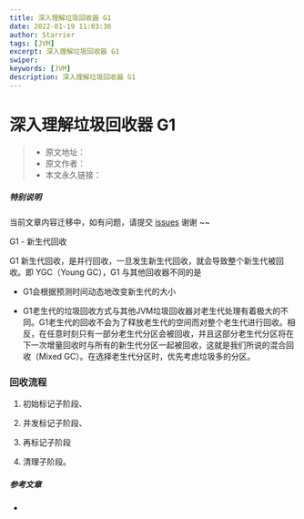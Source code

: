 ```yaml
---
title: 深入理解垃圾回收器 G1 
date: 2022-01-19 11:03:36
author: Starrier
tags: [JVM]
excerpt: 深入理解垃圾回收器 G1
swiper:
keywords: [JVM]
description: 深入理解垃圾回收器 G1
---
```


# 深入理解垃圾回收器 G1

> * 原文地址：[]()
> * 原文作者：[]()
> * 本文永久链接：[]()

##### **特别说明**

当前文章内容迁移中，如有问题，请提交 [issues](https://github.com/Starrier/starrier.github.io/issues) 谢谢 ~~

G1 - 新生代回收

G1 新生代回收，是并行回收，一旦发生新生代回收，就会导致整个新生代被回收。即 YGC（Young GC），G1 与其他回收器不同的是

- G1会根据预测时间动态地改变新生代的大小 
  
- G1老生代的垃圾回收方式与其他JVM垃圾回收器对老生代处理有着极大的不同。G1老生代的回收不会为了释放老生代的空间而对整个老生代进行回收。相反，在任意时刻只有一部分老生代分区会被回收，并且这部分老生代分区将在下一次增量回收时与所有的新生代分区一起被回收，这就是我们所说的混合回收（Mixed GC）。在选择老生代分区时，优先考虑垃圾多的分区。

### 回收流程

1. 初始标记子阶段、
   
2. 并发标记子阶段、
   
3. 再标记子阶段
   
4. 清理子阶段。

##### 参考文章

- []()
